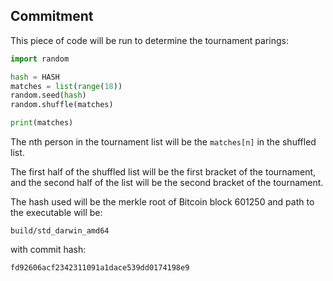 ## Commitment

This piece of code will be run to determine the tournament parings:
```python
import random

hash = HASH
matches = list(range(18))
random.seed(hash)
random.shuffle(matches)

print(matches)
```
The nth person in the tournament list will be the `matches[n]` in the shuffled
list.

The first half of the shuffled list will be the first bracket of the
tournament, and the second half of the list will be the second bracket of the
tournament.

The hash used will be the merkle root of Bitcoin block 601250 and path to the
executable will be:
```
build/std_darwin_amd64
```
with commit hash:
```
fd92606acf2342311091a1dace539dd0174198e9
```

